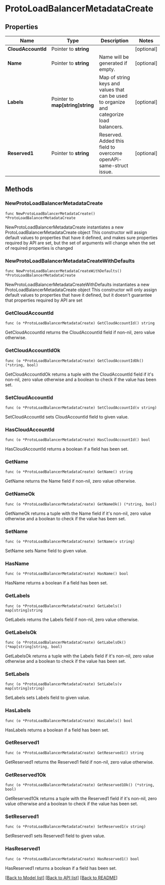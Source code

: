 # ProtoLoadBalancerMetadataCreate

## Properties

Name | Type | Description | Notes
------------ | ------------- | ------------- | -------------
**CloudAccountId** | Pointer to **string** |  | [optional] 
**Name** | Pointer to **string** | Name will be generated if empty. | [optional] 
**Labels** | Pointer to **map[string]string** | Map of string keys and values that can be used to organize and categorize load balancers. | [optional] 
**Reserved1** | Pointer to **string** | Reserved. Added this field to overcome openAPi-same-struct issue. | [optional] 

## Methods

### NewProtoLoadBalancerMetadataCreate

`func NewProtoLoadBalancerMetadataCreate() *ProtoLoadBalancerMetadataCreate`

NewProtoLoadBalancerMetadataCreate instantiates a new ProtoLoadBalancerMetadataCreate object
This constructor will assign default values to properties that have it defined,
and makes sure properties required by API are set, but the set of arguments
will change when the set of required properties is changed

### NewProtoLoadBalancerMetadataCreateWithDefaults

`func NewProtoLoadBalancerMetadataCreateWithDefaults() *ProtoLoadBalancerMetadataCreate`

NewProtoLoadBalancerMetadataCreateWithDefaults instantiates a new ProtoLoadBalancerMetadataCreate object
This constructor will only assign default values to properties that have it defined,
but it doesn't guarantee that properties required by API are set

### GetCloudAccountId

`func (o *ProtoLoadBalancerMetadataCreate) GetCloudAccountId() string`

GetCloudAccountId returns the CloudAccountId field if non-nil, zero value otherwise.

### GetCloudAccountIdOk

`func (o *ProtoLoadBalancerMetadataCreate) GetCloudAccountIdOk() (*string, bool)`

GetCloudAccountIdOk returns a tuple with the CloudAccountId field if it's non-nil, zero value otherwise
and a boolean to check if the value has been set.

### SetCloudAccountId

`func (o *ProtoLoadBalancerMetadataCreate) SetCloudAccountId(v string)`

SetCloudAccountId sets CloudAccountId field to given value.

### HasCloudAccountId

`func (o *ProtoLoadBalancerMetadataCreate) HasCloudAccountId() bool`

HasCloudAccountId returns a boolean if a field has been set.

### GetName

`func (o *ProtoLoadBalancerMetadataCreate) GetName() string`

GetName returns the Name field if non-nil, zero value otherwise.

### GetNameOk

`func (o *ProtoLoadBalancerMetadataCreate) GetNameOk() (*string, bool)`

GetNameOk returns a tuple with the Name field if it's non-nil, zero value otherwise
and a boolean to check if the value has been set.

### SetName

`func (o *ProtoLoadBalancerMetadataCreate) SetName(v string)`

SetName sets Name field to given value.

### HasName

`func (o *ProtoLoadBalancerMetadataCreate) HasName() bool`

HasName returns a boolean if a field has been set.

### GetLabels

`func (o *ProtoLoadBalancerMetadataCreate) GetLabels() map[string]string`

GetLabels returns the Labels field if non-nil, zero value otherwise.

### GetLabelsOk

`func (o *ProtoLoadBalancerMetadataCreate) GetLabelsOk() (*map[string]string, bool)`

GetLabelsOk returns a tuple with the Labels field if it's non-nil, zero value otherwise
and a boolean to check if the value has been set.

### SetLabels

`func (o *ProtoLoadBalancerMetadataCreate) SetLabels(v map[string]string)`

SetLabels sets Labels field to given value.

### HasLabels

`func (o *ProtoLoadBalancerMetadataCreate) HasLabels() bool`

HasLabels returns a boolean if a field has been set.

### GetReserved1

`func (o *ProtoLoadBalancerMetadataCreate) GetReserved1() string`

GetReserved1 returns the Reserved1 field if non-nil, zero value otherwise.

### GetReserved1Ok

`func (o *ProtoLoadBalancerMetadataCreate) GetReserved1Ok() (*string, bool)`

GetReserved1Ok returns a tuple with the Reserved1 field if it's non-nil, zero value otherwise
and a boolean to check if the value has been set.

### SetReserved1

`func (o *ProtoLoadBalancerMetadataCreate) SetReserved1(v string)`

SetReserved1 sets Reserved1 field to given value.

### HasReserved1

`func (o *ProtoLoadBalancerMetadataCreate) HasReserved1() bool`

HasReserved1 returns a boolean if a field has been set.


[[Back to Model list]](../README.md#documentation-for-models) [[Back to API list]](../README.md#documentation-for-api-endpoints) [[Back to README]](../README.md)


